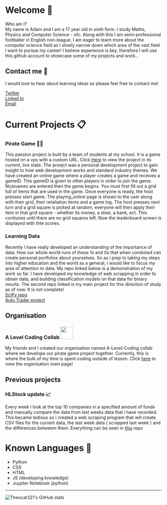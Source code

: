 # Welcome  :wave:
Who am I? <br>
My name is Adam and I am a 17 year old in sixth form. I study Maths, Physics and Computer Science - ofc. Along with this I am semi-professional footballer in English non-league. I am eager to learn more about the computer science field as I slowly narrow down which area of the vast field I want to pursue my career! I believe experience is key, therefore I will use this github account to showcase some of my projects and work...

## Contact me :email:
I would love to hear about learning ideas so please feel free to contact me!

[Twitter](https://twitter.com/AdamONeill_0) <br>
[Linked In](https://www.linkedin.com/in/adam-o-neill-370290213/) <br>
[Email](adamo.mark25@gmail.com)

# Current Projects :clipboard:

### Pirate Game 🏴‍☠️

This passion project is built by a team of students at my school. It is a game hosted on a vps with a custom URL. Click [Here](https://pirategame.live/) to view the project in its current, live state. The proejct was a personal development project to gain insight to how web development works and standard industry themes. We have created an online game where a player creates a game and receives a gameID. This gameID is given to other players in order to join the game. Nicknames are entered then the game begins. You must first fill out a grid full of items that are used in the game. Once everyone is ready, the host presses start game. The playing_online page is shown to the user along with their grid, their retaliation items and a game log. The host presses next turn and a grid square is picked at random, everyone will then apply their item in that grid square - whether its money, a steal, a bank, ect. This contiunes until there are no grid squares left. Now the leaderboard screen is displayed with thte scores.

### Learning Data

Recently I have really developed an understanding of the importance of data. How our whole world runs of these 1s and 0s that when combined can create personal portfolios about yourselves. So as i prep to taking my steps into higher education and the world as a general, I would like to focus my area of attention to data. My repo linked below is a demonstration of my work so far. I have developed my knowledge of web scrapping in order to obtain data, and building classification models on that data for binary results. The second repo linked is my main project for this direction of study as of now. It is not complete!<br>
[SciPy repo](https://github.com/Theocat321/SciPy) <br>
[Auto Trader project](https://github.com/Theocat321/CarPriceClassifier)

## Organisation 

### A Level Coding Collab <img src="https://user-images.githubusercontent.com/84132218/150591557-899fcee2-7184-4fbd-86a7-b3e771fe7221.png" width = 40px height = 40px)>


My friends and I created our organisation named A-Level-Coding collab where we develope our pirate game project together. Currently, this is where the bulk of my time is spent coding outside of lesson. Click [here](https://github.com/A-Level-Personal-Code-Collab) to view the organisation main page!

## Previous projects

### HLStock update 📈

Every week i look at the top 10 companies in a specified amount of funds and manually compare the data from last weeks data that i have recorded. This became tedious so i created a web scraping program that will create CSV files for the current data, the last week data ( scrapped last week ) and the differences betweem them. Everything can be seen in [this](https://github.com/Theocat321/HLStockUpdate) repo

# Known Languages 🧠
- Python
- CSS
- HTML
- JS (developing knowledge)
- Juypter Notebook (python)


<hr>

![Theocat321's GitHub stats](https://github-readme-stats.vercel.app/api?username=theocat321&show_icons=true&theme=radical)
<!--
**Theocat321/Theocat321** is a ✨ _special_ ✨ repository because its `README.md` (this file) appears on your GitHub profile.

Here are some ideas to get you started:

- 🔭 I’m currently working on ...
- 🌱 I’m currently learning ...
- 👯 I’m looking to collaborate on ...
- 🤔 I’m looking for help with ...
- 💬 Ask me about ...
- 📫 How to reach me: ...
- 😄 Pronouns: ...
- ⚡ Fun fact: ...
-->
